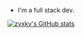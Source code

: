 * I'm a full stack dev. 

[![zyxkv's GitHub stats](https://github-readme-stats.vercel.app/api?username=zyxkv&show_icons=true&theme=tokyonight)](https://github.com/anuraghazra/github-readme-stats)


